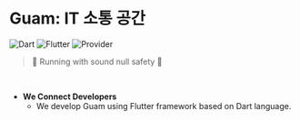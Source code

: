 # Guam: IT 소통 공간

![Dart](https://img.shields.io/badge/Dart-2.18.0-brightgreen.svg)
![Flutter](https://img.shields.io/badge/flutter-3.3.1-blue.svg)
![Provider](https://img.shields.io/badge/provider-6.0.3-yellowgreen.svg)
> 💪 Running with sound null safety 💪

<br>

- **We Connect Developers**
  - We develop Guam using Flutter framework based on Dart language.

